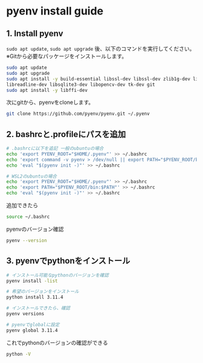 # pyenv install guide

## 1. Install pyenv

`sudo apt update`, `sudo apt upgrade` 後、以下のコマンドを実行してください。
※Gitから必要なパッケージをインストールします。

```bash
sudo apt update
sudo apt upgrade
sudo apt install -y build-essential libssl-dev libssl-dev zlib1g-dev liblzma-dev libbz2-dev \
libreadline-dev libsqlite3-dev libopencv-dev tk-dev git
sudo apt install -y libffi-dev
```

次にgitから、pyenvをcloneします。

```bash
git clone https://github.com/pyenv/pyenv.git ~/.pyenv
```

## 2. bashrcと.profileにパスを追加

```bash
# .bashrcに以下を追記 一般のubuntuの場合
echo 'export PYENV_ROOT="$HOME/.pyenv"' >> ~/.bashrc
echo 'export command -v pyenv > /dev/null || export PATH="$PYENV_ROOT/bin:$PATH"' >> ~/.bashrc
echo 'eval "$(pyenv init -)"' >> ~/.bashrc

# WSL2のubuntuの場合
echo 'export PYENV_ROOT="$HOME/.pyenv"' >> ~/.bashrc
echo 'export PATH="$PYENV_ROOT/bin:$PATH"' >> ~/.bashrc
echo 'eval "$(pyenv init -)"' >> ~/.bashrc
```

追加できたら

```bash
source ~/.bashrc
```

pyenvのバージョン確認

```bash
pyenv --version
```

## 3. pyenvでpythonをインストール

```bash
# インストール可能なpythonのバージョンを確認
pyenv install -list

# 希望のバージョンをインストール
python install 3.11.4

# インストールできたら、確認
pyenv versions

# pyenvでglobalに設定
pyenv global 3.11.4
```

これでpythonのバージョンの確認ができる

```bash
python -V
```
